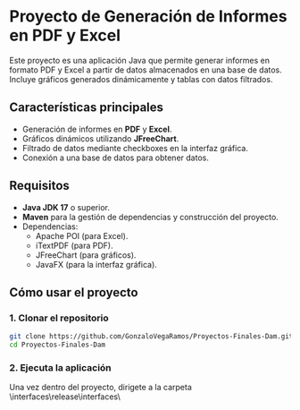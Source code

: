 # Proyecto de Generación de Informes en PDF y Excel

Este proyecto es una aplicación Java que permite generar informes en formato PDF y Excel a partir de datos almacenados en una base de datos. Incluye gráficos generados dinámicamente y tablas con datos filtrados.

## Características principales

- Generación de informes en **PDF** y **Excel**.
- Gráficos dinámicos utilizando **JFreeChart**.
- Filtrado de datos mediante checkboxes en la interfaz gráfica.
- Conexión a una base de datos para obtener datos.

## Requisitos

- **Java JDK 17** o superior.
- **Maven** para la gestión de dependencias y construcción del proyecto.
- Dependencias:
  - Apache POI (para Excel).
  - iTextPDF (para PDF).
  - JFreeChart (para gráficos).
  - JavaFX (para la interfaz gráfica).

## Cómo usar el proyecto

### 1. Clonar el repositorio

```bash
git clone https://github.com/GonzaloVegaRamos/Proyectos-Finales-Dam.git
cd Proyectos-Finales-Dam
```
### 2. Ejecuta la aplicación
Una vez dentro del proyecto, dirigete a la carpeta \interfaces\release\interfaces\ 
